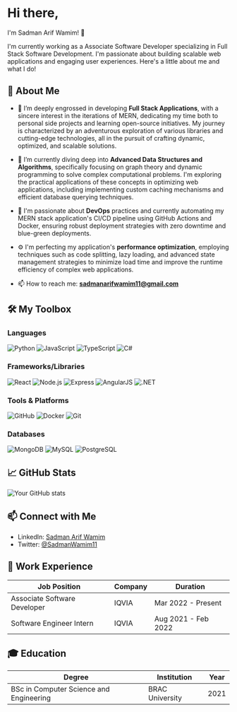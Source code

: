 # Hi there, 
I'm Sadman Arif Wamim! 👋

I'm currently working as a Associate Software Developer specializing in Full Stack Software Development. I'm passionate about building scalable web applications and engaging user experiences. Here's a little about me and what I do!

## 🚀 About Me
- 🔭 I’m deeply engrossed in developing **Full Stack Applications**, with a sincere interest in the iterations of MERN, dedicating my time both to personal side projects and learning open-source initiatives. My journey is characterized by an adventurous exploration of various libraries and cutting-edge technologies, all in the pursuit of crafting dynamic, optimized, and scalable solutions.  
- 🌱 I’m currently diving deep into **Advanced Data Structures and Algorithms**, specifically focusing on graph theory and dynamic programming to solve complex computational problems. I'm exploring the practical applications of these concepts in optimizing web applications, including implementing custom caching mechanisms and efficient database querying techniques.
- 🚀 I'm passionate about **DevOps** practices and currently automating my MERN stack application's CI/CD pipeline using GitHub Actions and Docker, ensuring robust deployment strategies with zero downtime and blue-green deployments.
- ⚙️ I'm perfecting my application's **performance optimization**, employing techniques such as code splitting, lazy loading, and advanced state management strategies to minimize load time and improve the runtime efficiency of complex web applications.

- 📫 How to reach me: **sadmanarifwamim11@gmail.com**

## 🛠️ My Toolbox

### Languages
![Python](https://img.shields.io/badge/-Python-3776AB?style=flat-square&logo=python&logoColor=white)
![JavaScript](https://img.shields.io/badge/-JavaScript-F7DF1E?style=flat-square&logo=javascript&logoColor=black)
![TypeScript](https://img.shields.io/badge/-TypeScript-3178C6?style=flat-square&logo=typescript&logoColor=white)
![C#](https://img.shields.io/badge/C%23-239120?style=for-the-badge&logo=c-sharp&logoColor=white)

### Frameworks/Libraries
![React](https://img.shields.io/badge/-React-61DAFB?style=flat-square&logo=react&logoColor=black)
![Node.js](https://img.shields.io/badge/-Node.js-339933?style=flat-square&logo=nodedotjs&logoColor=white)
![Express](https://img.shields.io/badge/-Express-000000?style=flat-square&logo=express&logoColor=white)
![AngularJS](https://img.shields.io/badge/-AngularJS-0000FF?style=flat-square&logo=Angular&logoColor=white)
![.NET](https://img.shields.io/badge/-.Net-61DAFB?style=flat-square&logo=dotnet&logoColor=black)

### Tools & Platforms
![GitHub](https://img.shields.io/badge/-GitHub-181717?style=flat-square&logo=github&logoColor=white)
![Docker](https://img.shields.io/badge/-Docker-2496ED?style=flat-square&logo=docker&logoColor=white)
![Git](https://img.shields.io/badge/-Git-F05032?style=flat-square&logo=git&logoColor=white)

### Databases
![MongoDB](https://img.shields.io/badge/-MongoDB-47A248?style=flat-square&logo=mongodb&logoColor=white)
![MySQL](https://img.shields.io/badge/-MySQL-4479A1?style=flat-square&logo=mysql&logoColor=white)
![PostgreSQL](https://img.shields.io/badge/-PostgreSQL-4169E1?style=flat-square&logo=postgresql&logoColor=white)



## 📈 GitHub Stats

![Your GitHub stats](https://github-readme-stats.vercel.app/api?username=Sadman-Arif-Wamim&show_icons=true&theme=radical)

## 📫 Connect with Me

- LinkedIn: [Sadman Arif Wamim](https://www.linkedin.com/in/sadman-arif-wamim-2118bb229/)
- Twitter: [@SadmanWamim11](https://twitter.com/SadmanWamim11)

## 💼 Work Experience

| Job Position | Company | Duration |
| ------------ | ------- | -------- |
| Associate Software Developer   | IQVIA | Mar 2022 - Present |
| Software Engineer Intern   | IQVIA | Aug 2021 - Feb 2022 |

## 🎓 Education

| Degree       | Institution | Year     |
| ------------ | ----------- | -------- |
| BSc in Computer Science and Engineering | BRAC University | 2021   |


